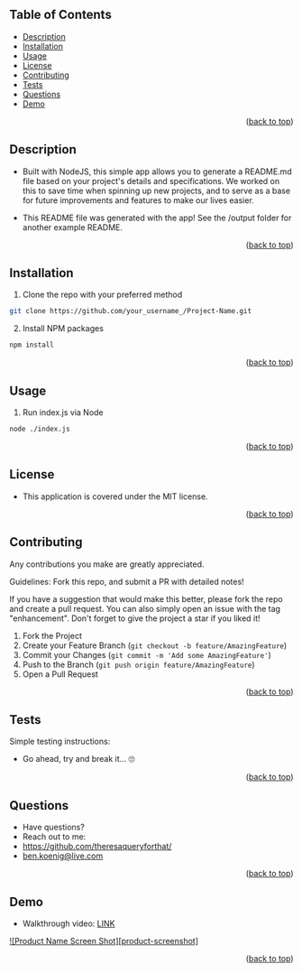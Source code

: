 <div id="top"></div>

<!-- TABLE OF CONTENTS -->
## Table of Contents

* [Description](#description)
* [Installation](#installation)
* [Usage](#usage)
* [License](#license)
* [Contributing](#contributing)
* [Tests](#tests)
* [Questions](#questions)
* [Demo](#demo)

<p align="right">(<a href="#top">back to top</a>)</p>

<!-- DESCRIPTION -->
## Description

* Built with NodeJS, this simple app allows you to generate a README.md file based on your project's details and specifications. We worked on this to save time when spinning up new projects, and to serve as a base for future improvements and features to make our lives easier.

* This README file was generated with the app! See the /output folder for another example README.

<p align="right">(<a href="#top">back to top</a>)</p>

<!-- INSTALLATION -->
## Installation

1. Clone the repo with your preferred method
```sh
git clone https://github.com/your_username_/Project-Name.git
```
2. Install NPM packages
```sh
npm install
```

<p align="right">(<a href="#top">back to top</a>)</p>

<!-- USAGE -->
## Usage

1. Run index.js via Node
```sh
node ./index.js
```

<p align="right">(<a href="#top">back to top</a>)</p>

<!-- LICENSE -->
## License

* This application is covered under the MIT license.

<p align="right">(<a href="#top">back to top</a>)</p>

<!-- CONTRIBUTING -->
## Contributing

Any contributions you make are greatly appreciated.

Guidelines: Fork this repo, and submit a PR with detailed notes!

If you have a suggestion that would make this better, please fork the repo and create a pull request.
You can also simply open an issue with the tag "enhancement".
Don't forget to give the project a star if you liked it!

1. Fork the Project
2. Create your Feature Branch (`git checkout -b feature/AmazingFeature`)
3. Commit your Changes (`git commit -m 'Add some AmazingFeature'`)
4. Push to the Branch (`git push origin feature/AmazingFeature`)
5. Open a Pull Request

<p align="right">(<a href="#top">back to top</a>)</p>

<!-- TESTS -->
## Tests

Simple testing instructions:

* Go ahead, try and break it... 🙄

<p align="right">(<a href="#top">back to top</a>)</p>

<!-- QUESTIONS -->
## Questions

* Have questions?
* Reach out to me: 
* https://github.com/theresaqueryforthat/
* [ben.koenig@live.com](mailto:ben.koenig@live.com "My contact Email")

<p align="right">(<a href="#top">back to top</a>)</p>

<!-- PROJECT EXAMPLE -->
## Demo

* Walkthrough video: [LINK](https://puu.sh/Iyd3G/a958bc0764.mp4 "Walkthrough Video")

[![Product Name Screen Shot][product-screenshot]](#)

<p align="right">(<a href="#top">back to top</a>)</p>
